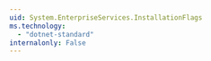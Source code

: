 ```yaml
---
uid: System.EnterpriseServices.InstallationFlags
ms.technology: 
  - "dotnet-standard"
internalonly: False
---
```

